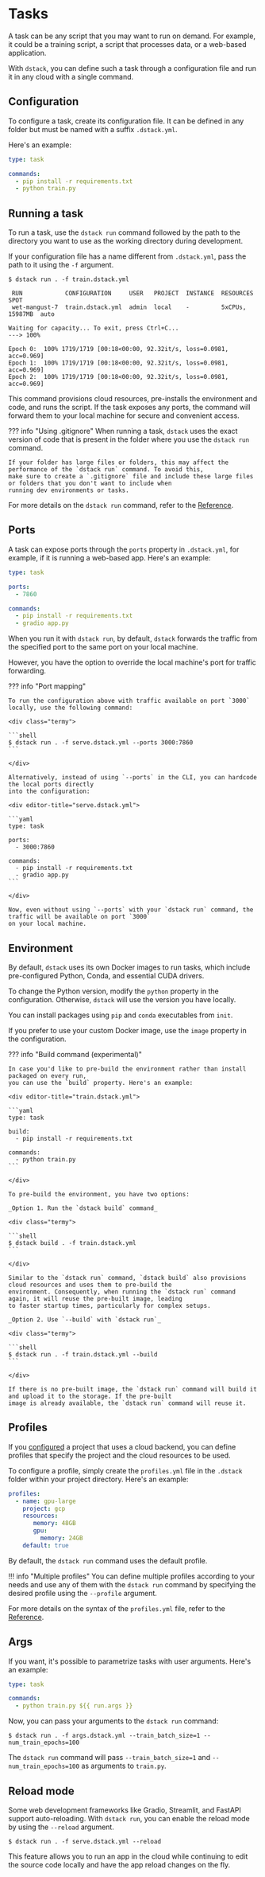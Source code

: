 # Tasks

A task can be any script that you may want to run on demand. For example, it could be
a training script, a script that processes data, or a web-based application.

With `dstack`, you can define such a task through a configuration file and run it in any cloud with a
single command.

## Configuration

To configure a task, create its configuration file. It can be defined
in any folder but must be named with a suffix `.dstack.yml`.

Here's an example:

<div editor-title="train.dstack.yml"> 

```yaml
type: task

commands:
  - pip install -r requirements.txt
  - python train.py
```

</div>

## Running a task

To run a task, use the `dstack run` command followed by the path to the directory you want to use as the
working directory during development.

If your configuration file has a name different from `.dstack.yml`, pass the path to it using the `-f` argument.

<div class="termy">

```shell
$ dstack run . -f train.dstack.yml

 RUN            CONFIGURATION     USER   PROJECT  INSTANCE  RESOURCES        SPOT
 wet-mangust-7  train.dstack.yml  admin  local    -         5xCPUs, 15987MB  auto  

Waiting for capacity... To exit, press Ctrl+C...
---> 100%

Epoch 0:  100% 1719/1719 [00:18<00:00, 92.32it/s, loss=0.0981, acc=0.969]
Epoch 1:  100% 1719/1719 [00:18<00:00, 92.32it/s, loss=0.0981, acc=0.969]
Epoch 2:  100% 1719/1719 [00:18<00:00, 92.32it/s, loss=0.0981, acc=0.969]
```

</div>

This command provisions cloud resources, pre-installs the environment and code, and runs the script. If the task exposes
any ports, the command will forward them to your local machine for secure and convenient access.

??? info "Using .gitignore"
    When running a task, `dstack` uses the exact version of code that is present in the folder where you
    use the `dstack run` command.

    If your folder has large files or folders, this may affect the performance of the `dstack run` command. To avoid this,
    make sure to create a `.gitignore` file and include these large files or folders that you don't want to include when
    running dev environments or tasks.

For more details on the `dstack run` command, refer to the [Reference](../reference/cli/run.md).

## Ports

A task can expose ports through the `ports` property in `.dstack.yml`, for example, if it is running a web-based app. Here's an example:

<div editor-title="serve.dstack.yml"> 

```yaml
type: task

ports:
  - 7860

commands:
  - pip install -r requirements.txt
  - gradio app.py
```

</div>

When you run it with `dstack run`, by default, `dstack` forwards the traffic 
from the specified port to the same port on your local machine.  

However, you have the option to override the local machine's port for traffic forwarding.

??? info "Port mapping"

    To run the configuration above with traffic available on port `3000` locally, use the following command:

    <div class="termy">

    ```shell
    $ dstack run . -f serve.dstack.yml --ports 3000:7860
    ```

    </div>

    Alternatively, instead of using `--ports` in the CLI, you can hardcode the local ports directly 
    into the configuration:

    <div editor-title="serve.dstack.yml"> 

    ```yaml
    type: task
    
    ports:
      - 3000:7860
    
    commands:
      - pip install -r requirements.txt
      - gradio app.py
    ```
    
    </div>

    Now, even without using `--ports` with your `dstack run` command, the traffic will be available on port `3000` 
    on your local machine.

## Environment

By default, `dstack` uses its own Docker images to run tasks, which include pre-configured Python, Conda, and essential
CUDA drivers.

To change the Python version, modify the `python` property in the configuration. Otherwise, `dstack` will use the version
you have locally.

You can install packages using `pip` and `conda` executables from `init`.

If you prefer to use your custom Docker image, use the `image` property in the configuration.

??? info "Build command (experimental)"

    In case you'd like to pre-build the environment rather than install packaged on every run,
    you can use the `build` property. Here's an example:
    
    <div editor-title="train.dstack.yml"> 
    
    ```yaml
    type: task
    
    build:
      - pip install -r requirements.txt
    
    commands:
      - python train.py
    ```
    
    </div>

    To pre-build the environment, you have two options:
    
    _Option 1. Run the `dstack build` command_

    <div class="termy">
    
    ```shell
    $ dstack build . -f train.dstack.yml
    ```
    
    </div>
    
    Similar to the `dstack run` command, `dstack build` also provisions cloud resources and uses them to pre-build the
    environment. Consequently, when running the `dstack run` command again, it will reuse the pre-built image, leading
    to faster startup times, particularly for complex setups.

    _Option 2. Use `--build` with `dstack run`_

    <div class="termy">
    
    ```shell
    $ dstack run . -f train.dstack.yml --build
    ```
    
    </div>

    If there is no pre-built image, the `dstack run` command will build it and upload it to the storage. If the pre-built
    image is already available, the `dstack run` command will reuse it.

## Profiles

If you [configured](projects.md) a project that uses a cloud backend, you can define profiles that specify the
project and the cloud resources to be used.

To configure a profile, simply create the `profiles.yml` file in the `.dstack` folder within your project directory. 
Here's an example:

<div editor-title=".dstack/profiles.yml"> 

```yaml
profiles:
  - name: gpu-large
    project: gcp
    resources:
       memory: 48GB
       gpu:
         memory: 24GB
    default: true
```

</div>

By default, the `dstack run` command uses the default profile.

!!! info "Multiple profiles"
    You can define multiple profiles according to your needs and use any of them with the `dstack run` command by specifying
    the desired profile using the `--profile` argument.

For more details on the syntax of the `profiles.yml` file, refer to the [Reference](../reference/profiles.yml.md).

## Args

If you want, it's possible to parametrize tasks with user arguments. Here's an example:

<div editor-title="args.dstack.yml"> 

```yaml
type: task

commands:
  - python train.py ${{ run.args }}
```

</div>

Now, you can pass your arguments to the `dstack run` command:

<div class="termy">

```shell
$ dstack run . -f args.dstack.yml --train_batch_size=1 --num_train_epochs=100
```

</div>

The `dstack run` command will pass `--train_batch_size=1` and `--num_train_epochs=100` as arguments to `train.py`.

## Reload mode

Some web development frameworks like Gradio, Streamlit, and FastAPI support auto-reloading. With `dstack run`, you can
enable the reload mode by using the `--reload` argument.

<div class="termy">

```shell
$ dstack run . -f serve.dstack.yml --reload
```

</div>

This feature allows you to run an app in the cloud while continuing to edit the source code locally and have the app
reload changes on the fly.